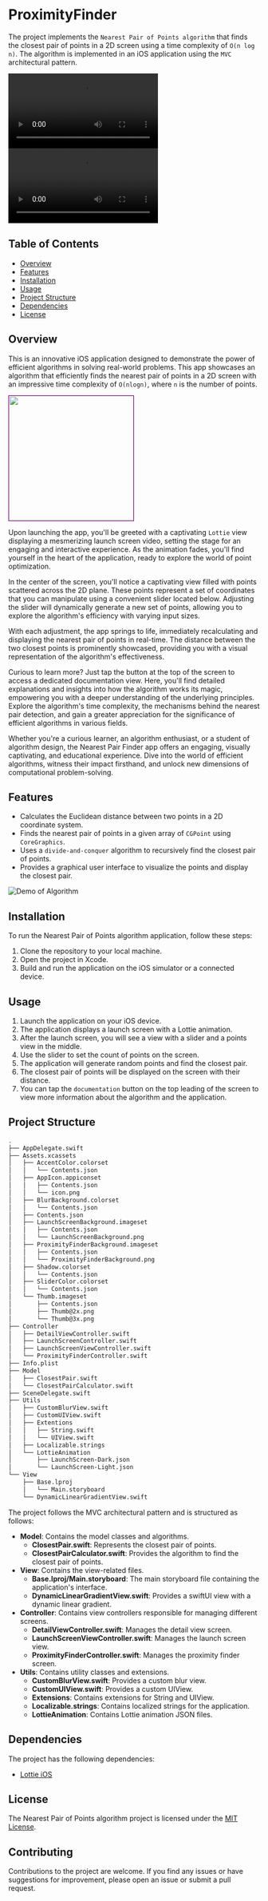 # ProximityFinder
The project implements the `Nearest Pair of Points algorithm` that finds the closest pair of points in a 2D screen using a time complexity of `O(n log n)`. The algorithm is implemented in an iOS application using the `MVC` architectural pattern.

![Demo In Light Mode](Documentation/DemoLight.mov)
![Demo In Dark Mode](Documentation/DemoDark.mov)

## Table of Contents

- [Overview](#overview)
- [Features](#features)
- [Installation](#installation)
- [Usage](#usage)
- [Project Structure](#project-structure)
- [Dependencies](#dependencies)
- [License](#license)

## Overview

This is an innovative iOS application designed to demonstrate the power of efficient algorithms in solving real-world problems. This app showcases an algorithm that efficiently finds the nearest pair of points in a 2D screen with an impressive time complexity of `O(nlogn)`, where `n` is the number of points. 

<p> <img src="Documentation/TimeComplexityGraph.png" style="border: 1px solid purple" width="250" height="250"/> </p>

Upon launching the app, you'll be greeted with a captivating `Lottie` view displaying a mesmerizing launch screen video, setting the stage for an engaging and interactive experience. As the animation fades, you'll find yourself in the heart of the application, ready to explore the world of point optimization.

In the center of the screen, you'll notice a captivating view filled with points scattered across the 2D plane. These points represent a set of coordinates that you can manipulate using a convenient slider located below. Adjusting the slider will dynamically generate a new set of points, allowing you to explore the algorithm's efficiency with varying input sizes.

With each adjustment, the app springs to life, immediately recalculating and displaying the nearest pair of points in real-time. The distance between the two closest points is prominently showcased, providing you with a visual representation of the algorithm's effectiveness.

Curious to learn more? Just tap the button at the top of the screen to access a dedicated documentation view. Here, you'll find detailed explanations and insights into how the algorithm works its magic, empowering you with a deeper understanding of the underlying principles. Explore the algorithm's time complexity, the mechanisms behind the nearest pair detection, and gain a greater appreciation for the significance of efficient algorithms in various fields.

Whether you're a curious learner, an algorithm enthusiast, or a student of algorithm design, the Nearest Pair Finder app offers an engaging, visually captivating, and educational experience. Dive into the world of efficient algorithms, witness their impact firsthand, and unlock new dimensions of computational problem-solving.

## Features

- Calculates the Euclidean distance between two points in a 2D coordinate system.
- Finds the nearest pair of points in a given array of `CGPoint` using `CoreGraphics`.
- Uses a `divide-and-conquer` algorithm to recursively find the closest pair of points.
- Provides a graphical user interface to visualize the points and display the closest pair.

![Demo of Algorithm](Documentation/Algorithm.png)

## Installation

To run the Nearest Pair of Points algorithm application, follow these steps:

1. Clone the repository to your local machine.
2. Open the project in Xcode.
3. Build and run the application on the iOS simulator or a connected device.

## Usage

1. Launch the application on your iOS device.
2. The application displays a launch screen with a Lottie animation.
3. After the launch screen, you will see a view with a slider and a points view in the middle.
4. Use the slider to set the count of points on the screen.
5. The application will generate random points and find the closest pair.
6. The closest pair of points will be displayed on the screen with their distance.
7. You can tap the `documentation` button on the top leading of the screen to view more information about the algorithm and the application.

## Project Structure

```bash
.
├── AppDelegate.swift
├── Assets.xcassets
│   ├── AccentColor.colorset
│   │   └── Contents.json
│   ├── AppIcon.appiconset
│   │   ├── Contents.json
│   │   └── icon.png
│   ├── BlurBackground.colorset
│   │   └── Contents.json
│   ├── Contents.json
│   ├── LaunchScreenBackground.imageset
│   │   ├── Contents.json
│   │   └── LaunchScreenBackground.png
│   ├── ProximityFinderBackground.imageset
│   │   ├── Contents.json
│   │   └── ProximityFinderBackground.png
│   ├── Shadow.colorset
│   │   └── Contents.json
│   ├── SliderColor.colorset
│   │   └── Contents.json
│   └── Thumb.imageset
│       ├── Contents.json
│       ├── Thumb@2x.png
│       └── Thumb@3x.png
├── Controller
│   ├── DetailViewController.swift
│   ├── LaunchScreenController.swift
│   ├── LaunchScreenViewController.swift
│   └── ProximityFinderController.swift
├── Info.plist
├── Model
│   ├── ClosestPair.swift
│   └── ClosestPairCalculator.swift
├── SceneDelegate.swift
├── Utils
│   ├── CustomBlurView.swift
│   ├── CustomUIView.swift
│   ├── Extentions
│   │   ├── String.swift
│   │   └── UIView.swift
│   ├── Localizable.strings
│   └── LottieAnimation
│       ├── LaunchScreen-Dark.json
│       └── LaunchScreen-Light.json
└── View
    ├── Base.lproj
    │   └── Main.storyboard
    └── DynamicLinearGradientView.swift
```
The project follows the MVC architectural pattern and is structured as follows:

- **Model**: Contains the model classes and algorithms.
  - **ClosestPair.swift**: Represents the closest pair of points.
  - **ClosestPairCalculator.swift**: Provides the algorithm to find the closest pair of points.
- **View**: Contains the view-related files.
  - **Base.lproj/Main.storyboard**: The main storyboard file containing the application's interface.
  - **DynamicLinearGradientView.swift**: Provides a swiftUI view with a dynamic linear gradient.
- **Controller**: Contains view controllers responsible for managing different screens.
  - **DetailViewController.swift**: Manages the detail view screen.
  - **LaunchScreenViewController.swift**: Manages the launch screen view.
  - **ProximityFinderController.swift**: Manages the proximity finder screen.
- **Utils**: Contains utility classes and extensions.
  - **CustomBlurView.swift**: Provides a custom blur view.
  - **CustomUIView.swift**: Provides a custom UIView.
  - **Extensions**: Contains extensions for String and UIView.
  - **Localizable.strings**: Contains localized strings for the application.
  - **LottieAnimation**: Contains Lottie animation JSON files.


## Dependencies

The project has the following dependencies:

- [Lottie iOS](https://github.com/airbnb/lottie-ios.git)

## License

The Nearest Pair of Points algorithm project is licensed under the [MIT License](LICENSE).

## Contributing

Contributions to the project are welcome. If you find any issues or have suggestions for improvement, please open an issue or submit a pull request.
